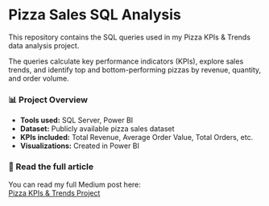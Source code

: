 # Pizza Sales SQL Analysis

This repository contains the SQL queries used in my Pizza KPIs & Trends data analysis project.

The queries calculate key performance indicators (KPIs), explore sales trends, and identify top and bottom-performing pizzas by revenue, quantity, and order volume.

### 📊 Project Overview
- **Tools used:** SQL Server, Power BI  
- **Dataset:** Publicly available pizza sales dataset  
- **KPIs included:** Total Revenue, Average Order Value, Total Orders, etc.  
- **Visualizations:** Created in Power BI

### 🔗 Read the full article
You can read my full Medium post here:  
[Pizza KPIs & Trends Project](https://medium.com/@max.ostapjuk/pizzas-kpi-trends-project-1cdf976eff9b)
